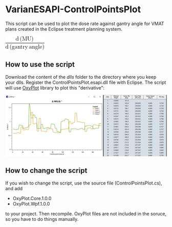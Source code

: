 # VarianESAPI-ControlPointsPlot

This script can be used to plot the dose rate against gantry angle for VMAT plans created in the Eclipse treatment planning system.

![image1](CodeCogsEqn.png)

## How to use the script

Download the content of the *dlls* folder to the directory where you keep your dlls. Register the ControlPointsPlot.esapi.dll file with Eclipse. The script will use [OxyPlot](https://github.com/oxyplot/oxyplot) library to plot this "derivative":

![image2](image.png)

## How to change the script

If you wish to change the script, use the source file (ControlPointsPlot.cs), and add 

* OxyPlot.Core.1.0.0
* OxyPlot.Wpf.1.0.0

to your project. Then recompile. OxyPlot files are not included in the soruce, so you have to do things manually.


